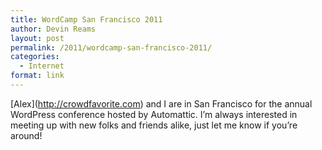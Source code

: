 ```yaml
---
title: WordCamp San Francisco 2011
author: Devin Reams
layout: post
permalink: /2011/wordcamp-san-francisco-2011/
categories:
  - Internet
format: link
---
```

\[Alex\](http://crowdfavorite.com) and I are in San Francisco for the annual WordPress conference hosted by Automattic. I&#8217;m always interested in meeting up with new folks and friends alike, just let me know if you&#8217;re around!